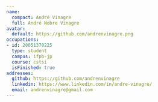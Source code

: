 ```yaml
---
name:
  compact: André Vinagre
  full: André Nobre Vinagre
avatar:
  default: https://github.com/andrenvinagre.png
occupations:
- id: 20051370225
  type: student
  campus: ifpb-jp
  course: cstsi
  isFinished: true
addresses:
  github: https://github.com/andrenvinagre
  linkedin: https://www.linkedin.com/in/andre-vinagre/
  email: andrenvinagre@gmail.com
---
```

